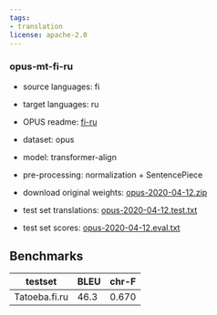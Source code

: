 ```yaml
---
tags:
- translation
license: apache-2.0
---
```


### opus-mt-fi-ru

* source languages: fi
* target languages: ru
*  OPUS readme: [fi-ru](https://github.com/Helsinki-NLP/OPUS-MT-train/blob/master/models/fi-ru/README.md)

*  dataset: opus
* model: transformer-align
* pre-processing: normalization + SentencePiece
* download original weights: [opus-2020-04-12.zip](https://object.pouta.csc.fi/OPUS-MT-models/fi-ru/opus-2020-04-12.zip)
* test set translations: [opus-2020-04-12.test.txt](https://object.pouta.csc.fi/OPUS-MT-models/fi-ru/opus-2020-04-12.test.txt)
* test set scores: [opus-2020-04-12.eval.txt](https://object.pouta.csc.fi/OPUS-MT-models/fi-ru/opus-2020-04-12.eval.txt)

## Benchmarks

| testset               | BLEU  | chr-F |
|-----------------------|-------|-------|
| Tatoeba.fi.ru 	| 46.3 	| 0.670 |


